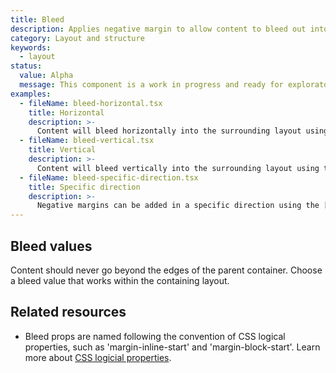 ```yaml
---
title: Bleed
description: Applies negative margin to allow content to bleed out into the surrounding layout.
category: Layout and structure
keywords:
  - layout
status:
  value: Alpha
  message: This component is a work in progress and ready for exploratory usage, with breaking changes expected in minor version updates. Please use with caution. Learn more about our [component lifecycles](/getting-started/components-lifecycle).
examples:
  - fileName: bleed-horizontal.tsx
    title: Horizontal
    description: >-
      Content will bleed horizontally into the surrounding layout using the `marginInline` prop.
  - fileName: bleed-vertical.tsx
    title: Vertical
    description: >-
      Content will bleed vertically into the surrounding layout using the `marginBlock` prop.
  - fileName: bleed-specific-direction.tsx
    title: Specific direction
    description: >-
      Negative margins can be added in a specific direction using the [Space tokens](https://polaris.shopify.com/tokens/space).
---
```


## Bleed values

Content should never go beyond the edges of the parent container. Choose a bleed value that works within the containing layout.

## Related resources

- Bleed props are named following the convention of CSS logical properties, such as 'margin-inline-start' and 'margin-block-start'. Learn more about [CSS logicial properties](https://developer.mozilla.org/en-US/docs/Web/CSS/CSS_Logical_Properties).
